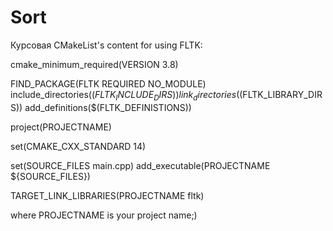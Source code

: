 # Sort
Курсовая
CMakeList's content for using FLTK:

cmake_minimum_required(VERSION 3.8)

FIND_PACKAGE(FLTK REQUIRED NO_MODULE)
include_directories($(FLTK_INCLUDE_DIRS))
link_directories($(FLTK_LIBRARY_DIRS))
add_definitions($(FLTK_DEFINISTIONS))

project(PROJECTNAME)

set(CMAKE_CXX_STANDARD 14)

set(SOURCE_FILES main.cpp)
add_executable(PROJECTNAME ${SOURCE_FILES})

TARGET_LINK_LIBRARIES(PROJECTNAME fltk)

where PROJECTNAME is your project name;)
